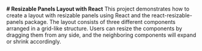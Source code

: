 **# Resizable Panels Layout with React**
This project demonstrates how to create a layout with resizable panels using React and the react-resizable-panels package. The layout consists of three different components arranged in a grid-like structure. Users can resize the components by dragging them from any side, and the neighboring components will expand or shrink accordingly.
